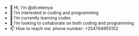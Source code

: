 - 👋 Hi, I’m @dicekenya
- 👀 I’m interested in coding and programming
- 🌱 I’m currently learning codes
- 💞️ I’m looking to collaborate on both coding and programming
- 📫 How to reach me. phone number: +254794955102

<!---
dicekenya/dicekenya is a ✨ special ✨ repository because its `README.md` (this file) appears on your GitHub profile.
You can click the Preview link to take a look at your changes.
--->

